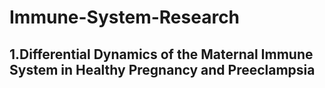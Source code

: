 # Immune-System-Research
## 1.Differential Dynamics of the Maternal Immune System in Healthy Pregnancy and Preeclampsia
